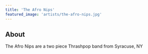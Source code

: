 ```yaml
---
title: 'The Afro Nips'
featured_image: 'artists/the-afro-nips.jpg'
---
```


## About

The Afro Nips are a two piece Thrashpop band from Syracuse, NY
